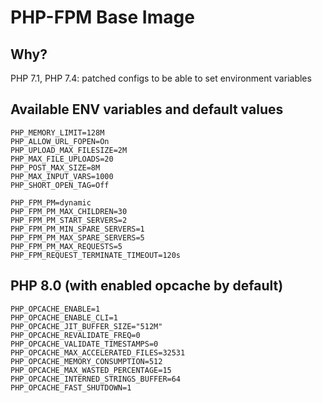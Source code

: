 # PHP-FPM Base Image

## Why?
PHP 7.1, PHP 7.4: patched configs to be able to set environment variables

## Available ENV variables and default values
```
PHP_MEMORY_LIMIT=128M
PHP_ALLOW_URL_FOPEN=On
PHP_UPLOAD_MAX_FILESIZE=2M
PHP_MAX_FILE_UPLOADS=20
PHP_POST_MAX_SIZE=8M
PHP_MAX_INPUT_VARS=1000
PHP_SHORT_OPEN_TAG=Off
```

```
PHP_FPM_PM=dynamic
PHP_FPM_PM_MAX_CHILDREN=30
PHP_FPM_PM_START_SERVERS=2
PHP_FPM_PM_MIN_SPARE_SERVERS=1
PHP_FPM_PM_MAX_SPARE_SERVERS=5
PHP_FPM_PM_MAX_REQUESTS=5
PHP_FPM_REQUEST_TERMINATE_TIMEOUT=120s
```


## PHP 8.0 (with enabled opcache by default)
```
PHP_OPCACHE_ENABLE=1
PHP_OPCACHE_ENABLE_CLI=1
PHP_OPCACHE_JIT_BUFFER_SIZE="512M"
PHP_OPCACHE_REVALIDATE_FREQ=0
PHP_OPCACHE_VALIDATE_TIMESTAMPS=0
PHP_OPCACHE_MAX_ACCELERATED_FILES=32531
PHP_OPCACHE_MEMORY_CONSUMPTION=512
PHP_OPCACHE_MAX_WASTED_PERCENTAGE=15
PHP_OPCACHE_INTERNED_STRINGS_BUFFER=64
PHP_OPCACHE_FAST_SHUTDOWN=1
```
